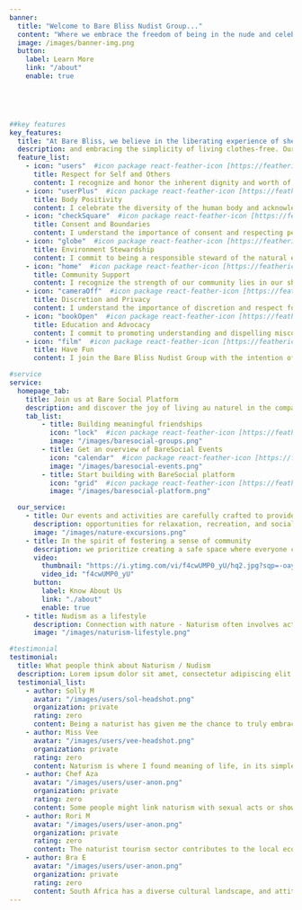 ```yaml
---
banner:
  title: "Welcome to Bare Bliss Nudist Group..."
  content: "Where we embrace the freedom of being in the nude and celebrate the beauty of naturism in a welcoming and inclusive environment. Our community is founded on principles of respect, acceptance, and body positivity, creating a haven for those who seek a genuine connection with like-minded individuals."
  image: /images/banner-img.png
  button:
    label: Learn More
    link: "/about"
    enable: true


 


##key features
key_features:
  title: "At Bare Bliss, we believe in the liberating experience of shedding societal norms"
  description: and embracing the simplicity of living clothes-free. Our community is diverse, bringing together people from various backgrounds, ages, and walks of life, united by a shared appreciation for the nudist lifestyle.
  feature_list:
    - icon: "users"  #icon package react-feather-icon [https://feathericons.com/]
      title: Respect for Self and Others
      content: I recognize and honor the inherent dignity and worth of each individual within Bare Bliss. I commit to treating others with kindness, understanding, and acceptance, fostering an environment where everyone feels comfortable in their own skin.
    - icon: "userPlus"  #icon package react-feather-icon [https://feathericons.com/]
      title: Body Positivity
      content: I celebrate the diversity of the human body and acknowledge that beauty comes in all shapes, sizes, and forms. I pledge to promote body positivity, free from judgment or discrimination, fostering a culture of self-acceptance and self-love.
    - icon: "checkSquare"  #icon package react-feather-icon [https://feathericons.com/]
      title: Consent and Boundaries
      content: I understand the importance of consent and respecting personal boundaries. I pledge to communicate openly and ensure that all interactions within the Bare Bliss community are consensual and considerate of others' comfort levels.
    - icon: "globe"  #icon package react-feather-icon [https://feathericons.com/]
      title: Environment Stewardship
      content: I commit to being a responsible steward of the natural environment that surrounds us. I will strive to leave no trace, minimizing our impact on the land and promoting sustainability in our activities.
    - icon: "home"  #icon package react-feather-icon [https://feathericons.com/]
      title: Community Support
      content: I recognize the strength of our community lies in our shared values and mutual support. I pledge to contribute positively to the Bare Bliss community, fostering a sense of camaraderie and friendship.
    - icon: "cameraOff"  #icon package react-feather-icon [https://feathericons.com/]
      title: Discretion and Privacy
      content: I understand the importance of discretion and respect for the privacy of our community members. I pledge to maintain the confidentiality of personal information and experiences shared within the group.
    - icon: "bookOpen"  #icon package react-feather-icon [https://feathericons.com/]
      title: Education and Advocacy
      content: I commit to promoting understanding and dispelling misconceptions about naturism. I will actively engage in educating others about the values of Bare Bliss and advocating for a more accepting and open-minded society.
    - icon: "film"  #icon package react-feather-icon [https://feathericons.com/]
      title: Have Fun
      content: I join the Bare Bliss Nudist Group with the intention of creating a space where individuals can experience the joy of naturism in a supportive and respectful community.

#service
service:
  homepage_tab:
    title: Join us at Bare Social Platform
    description: and discover the joy of living au naturel in the company of a supportive and open-minded community. Experience the freedom to be your authentic self, surrounded by individuals who share a common appreciation for the beauty of both the human body and the natural world. Welcome to Bare Social, where nudism is not just a lifestyle but a celebration of uninhibited, genuine connection.
    tab_list:
        - title: Building meaningful friendships
          icon: "lock"  #icon package react-feather-icon [https://feathericons.com/]
          image: "/images/baresocial-groups.png"
        - title: Get an overview of BareSocial Events
          icon: "calendar"  #icon package react-feather-icon [https://feathericons.com/]
          image: "/images/baresocial-events.png"
        - title: Start building with BareSocial platform
          icon: "grid"  #icon package react-feather-icon [https://feathericons.com/]
          image: "/images/baresocial-platform.png"

  our_service:
    - title: Our events and activities are carefully crafted to provide
      description: opportunities for relaxation, recreation, and socializing. Whether it's basking in the sun by the pool, participating in nature excursions, engaging in yoga sessions, or simply enjoying friendly gatherings, Bare Bliss offers a range of experiences that allow our members to connect authentically.
      image: "/images/nature-excursions.png"
    - title: In the spirit of fostering a sense of community
      description: we prioritize creating a safe space where everyone can feel comfortable being themselves. Bare Bliss is a place where judgment is left at the door, and members are encouraged to embrace their individuality without fear of societal pressures.
      video:
        thumbnail: "https://i.ytimg.com/vi/f4cwUMP0_yU/hq2.jpg?sqp=-oaymwEcCOADEI4CSFXyq4qpAw4IARUAAIhCGAFwAcABBg==&rs=AOn4CLCtCeOuQyRDTXpgkT64bQS0o0b69Q"
        video_id: "f4cwUMP0_yU"
      button:
        label: Know About Us
        link: "./about"
        enable: true
    - title: Nudism as a lifestyle
      description: Connection with nature - Naturism often involves activities such as, swimming, or walking barefoot in natural settings. Being nude outdoors allows individuals to feel a deeper connection with nature, fostering a sense of freedom and appreciation for the natural world.
      image: "/images/naturism-lifestyle.png"

#testimonial
testimonial:
  title: What people think about Naturism / Nudism
  description: Lorem ipsum dolor sit amet, consectetur adipiscing elit. Morbi egestas Werat viverra id et aliquet. vulputate egestas sollicitudin.
  testimonial_list:
    - author: Solly M
      avatar: "/images/users/sol-headshot.png"
      organization: private
      rating: zero
      content: Being a naturist has given me the chance to truly embrace myself without worrying about how others see me. It's like stepping into a world where I can find calmness and forget about the everyday pressures we face. Naturism lets me be at peace with who I am, away from the stress of modern life.
    - author: Miss Vee
      avatar: "/images/users/vee-headshot.png"
      organization: private
      rating: zero
      content: Naturism is where I found meaning of life, in its simplest and liberate form. I finally let all ways down and embrace my love for the natural form on being.
    - author: Chef Aza
      avatar: "/images/users/user-anon.png"
      organization: private
      rating: zero
      content: Some people might link naturism with sexual acts or showing off, which can create misunderstandings and negative ideas. It's important to teach everyone that naturism is not about that. It's more about accepting our bodies and living naturally. By spreading this message, we can help people see naturism in a positive light and understand its values better.
    - author: Rori M
      avatar: "/images/users/user-anon.png"
      organization: private
      rating: zero
      content: The naturist tourism sector contributes to the local economy, particularly in coastal regions where nude beaches and resorts are popular destinations.
    - author: Bra E
      avatar: "/images/users/user-anon.png"
      organization: private
      rating: zero
      content: South Africa has a diverse cultural landscape, and attitudes toward naturism can vary across different cultural groups. In some communities, nudity may be more culturally accepted or even practiced in certain rituals or ceremonies. However, in more conservative or traditional communities, naturism may be viewed with skepticism or disapproval.
---
```

